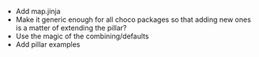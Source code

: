 * Add map.jinja
 * Make it generic enough for all choco packages so that adding new ones is a matter of extending the pillar?
 * Use the magic of the combining/defaults
* Add pillar examples

